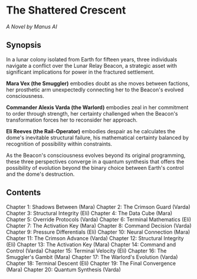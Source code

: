 # The Shattered Crescent

*A Novel by Manus AI*

## Synopsis

In a lunar colony isolated from Earth for fifteen years, three individuals navigate a conflict over the Lunar Relay Beacon, a strategic asset with significant implications for power in the fractured settlement.

**Mara Vex (the Smuggler)** embodies doubt as she moves between factions, her prosthetic arm unexpectedly connecting her to the Beacon's evolved consciousness.

**Commander Alexis Varda (the Warlord)** embodies zeal in her commitment to order through strength, her certainty challenged when the Beacon's transformation forces her to reconsider her approach.

**Eli Reeves (the Rail-Operator)** embodies despair as he calculates the dome's inevitable structural failure, his mathematical certainty balanced by recognition of possibility within constraints.

As the Beacon's consciousness evolves beyond its original programming, these three perspectives converge in a quantum synthesis that offers the possibility of evolution beyond the binary choice between Earth's control and the dome's destruction.

## Contents

Chapter 1: Shadows Between (Mara)
Chapter 2: The Crimson Guard (Varda)
Chapter 3: Structural Integrity (Eli)
Chapter 4: The Data Cube (Mara)
Chapter 5: Override Protocols (Varda)
Chapter 6: Terminal Mathematics (Eli)
Chapter 7: The Activation Key (Mara)
Chapter 8: Command Decision (Varda)
Chapter 9: Pressure Differentials (Eli)
Chapter 10: Neural Connection (Mara)
Chapter 11: The Crimson Advance (Varda)
Chapter 12: Structural Integrity (Eli)
Chapter 13: The Activation Key (Mara)
Chapter 14: Command and Control (Varda)
Chapter 15: Terminal Velocity (Eli)
Chapter 16: The Smuggler's Gambit (Mara)
Chapter 17: The Warlord's Evolution (Varda)
Chapter 18: Terminal Descent (Eli)
Chapter 19: The Final Convergence (Mara)
Chapter 20: Quantum Synthesis (Varda)

